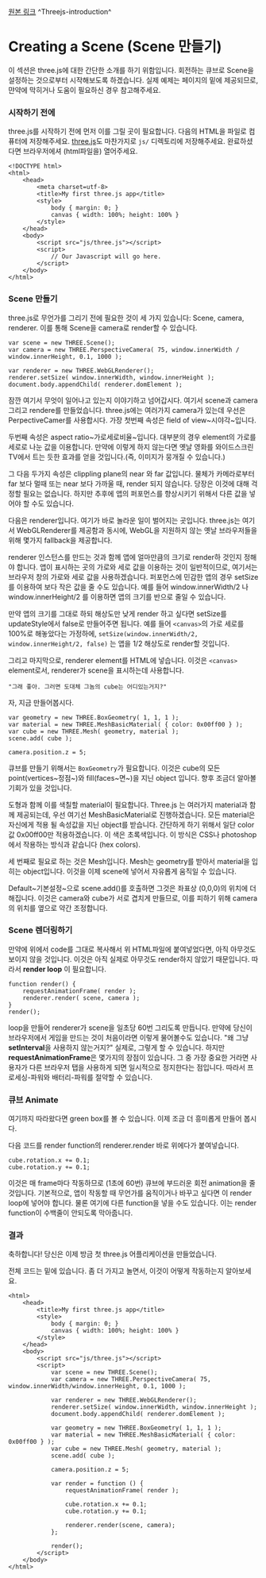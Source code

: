 [원본 링크](https://threejs.org/docs/index.html#Manual/Introduction/Creating_a_scene)
^Threejs-introduction^

# Creating a Scene (Scene 만들기)

이 섹션은 three.js에 대한 간단한 소개를 하기 위함입니다. 회전하는 큐브로 Scene을 설정하는 것으로부터 시작해보도록 하겠습니다. 실제 예제는 페이지의 밑에 제공되므로, 먄약에 막히거나 도움이 필요하신 경우 참고해주세요.

### 시작하기 전에

three.js를 시작하기 전에 먼저 이를 그릴 곳이 필요합니다. 다음의 HTML을 파일로 컴퓨터에 저장해주세요. [three.js](https://threejs.org/build/three.js)도 마찬가지로 `js/` 디렉토리에 저장해주세요. 완료하셨다면 브라우저에셔 (html파일을) 열어주세요.
```
<!DOCTYPE html>
<html>
	<head>
		<meta charset=utf-8>
		<title>My first three.js app</title>
		<style>
			body { margin: 0; }
			canvas { width: 100%; height: 100% }
		</style>
	</head>
	<body>
		<script src="js/three.js"></script>
		<script>
			// Our Javascript will go here.
		</script>
	</body>
</html>
```

### Scene 만들기

three.js로 무언가를 그리기 전에 필요한 것이 세 가지 있습니다: Scene, camera, renderer. 이를 통해 Scene을 camera로 render할 수 있습니다.
```
var scene = new THREE.Scene();
var camera = new THREE.PerspectiveCamera( 75, window.innerWidth / window.innerHeight, 0.1, 1000 );

var renderer = new THREE.WebGLRenderer();
renderer.setSize( window.innerWidth, window.innerHeight );
document.body.appendChild( renderer.domElement );
```
잠깐 여기서 무엇이 일어나고 있는지 이야기하고 넘어갑시다. 여기서 scene과 camera 그리고 rendere를 만들었습니다. three.js에는 여러가지 camera가 있는데 우선은 PerpectiveCamer를 사용합시다. 가장 첫번째 속성은 field of view~시야각~입니다.

두번째 속성은 aspect ratio~가로세로비율~입니다. 대부분의 경우 element의 가로를 세로로 나눈 값을 이용합니다. 만약에 이렇게 하지 않는다면 옛날 영화를 와이드스크린 TV에서 트는 듯한 효과를 얻을 것입니다.(즉, 이미지가 뭉개질 수 있습니다.)

그 다음 두가지 속성은 clippling plane의 near 와 far 값입니다. 물체가 카메라로부터 far 보다 멀때 또는 near 보다 가까울 때, render 되지 않습니다. 당장은 이것에 대해 걱정할 필요는 없습니다. 하지만 추후에 앱의 퍼포먼스를 향상시키기 위해서 다른 값을 넣어야 할 수도 있습니다.

다음은 renderer입니다. 여기가 바로 놀라운 일이 벌어지는 곳입니다. three.js는 여기서 WebGLRenderer를 제공함과 동시에, WebGL을 지원하지 않는 옛날 브라우저들을 위해 몇가지  fallback을 제공합니다.

renderer 인스턴스를 만드는 것과 함께 앱에 얼마만큼의 크기로 render하 것인지 정해야 합니다. 앱이 표시하는 곳의 가로와 세로 값을 이용하는 것이 일반적이므로, 여기서는 브라우저 창의 가로와 세로 값을 사용하겠습니다. 퍼포먼스에 민감한 앱의 경우 setSize를 이용하여 보다 작은 값을 줄 수도 있습니다. 예를 들어 window.innerWidth/2 나 window.innerHeight/2 를 이용하면 앱의 크기를 반으로 줄일 수 있습니다.

만약 앱의 크기를 그대로 하되 해상도만 낮게 render 하고 싶다면 setSize를 updateStyle에서 false로 만들어주면 됩니다. 예를 들어 `<canvas>`의 가로 세로를 100%로 해놓았다는 가정하에, `setSize(window.innerWidth/2, window.innerHeight/2, false)` 는 앱을 1/2 해상도로 render할 것입니다.

그리고 마지막으로, renderer element를 HTML에 넣습니다. 이것은 `<canvas>` element로서, renderer가 scene을 표시하는데 사용합니다.

	"그래 좋아. 그러면 도대체 그놈의 cube는 어디있는거지?"

자, 지금 만들어봅시다.

```
var geometry = new THREE.BoxGeometry( 1, 1, 1 );
var material = new THREE.MeshBasicMaterial( { color: 0x00ff00 } );
var cube = new THREE.Mesh( geometry, material );
scene.add( cube );

camera.position.z = 5;
```

큐브를 만들기 위해서는 `BoxGeometry`가 필요합니다. 이것은 cube의 모든 point(vertices~정점~)와 fill(faces~면~)을 지닌 object 입니다. 향후 조금더 알아볼 기회가 있을 것입니다.

도형과 함께 이를 색칠할 material이 필요합니다. Three.js 는 여러가지 material과 함께 제공되는데, 우선 여기선 MeshBasicMaterial로 진행하겠습니다. 모든 material은 자신에게 적용 될 속성값을 지닌 object를 받습니다. 간단하게 하기 위해서 일단 color값 0x00ff00만 적용하겠습니다. 이 색은 초록색입니다. 이 방식은 CSS나 photoshop에서 작용하는 방식과 같습니다 (hex colors).

세 번째로 필요로 하는 것은 Mesh입니다. Mesh는 geometry를 받아서 material을 입히는 object입니다. 이것을 이제 scene에 넣어서 자유롭게 움직일 수 있습니다.

Default~기본설정~으로 scene.add()를 호출하면 그것은 좌표상 (0,0,0)의 위치에 더해집니다. 이것은 camera와 cube가 서로 겹치게 만들므로, 이를 피하기 위해 camera의 위치를 옆으로 약간 조정합니다.

### Scene 렌더링하기

만약에 위에서 code를 그대로 복사해서 위 HTML파일에 붙여넣었다면, 아직 아무것도 보이지 않을 것입니다. 이것은 아직 실제로 아무것도 render하지 않았기 때문입니다. 따라서 **render loop** 이 필요합니다.

```
function render() {
	requestAnimationFrame( render );
	renderer.render( scene, camera );
}
render();
```

loop을 만들어 renderer가 scene을 일초당 60번 그리도록 만듭니다. 만약에 당신이 브라우저에서 게임을 만드는 것이 처음이라면 이렇게 물어볼수도 있습니다. 
	"왜 그냥 **setInterval**을 사용하지 않는거지?"
실제로, 그렇게 할 수 있습니다. 하지만 **requestAnimationFrame**은 몇가지의 장점이 있습니다. 그 중 가장 중요한 거라면 사용자가 다른 브라우저 탭을 사용하게 되면 일시적으로 정지한다는 점입니다. 따라서 프로세싱-파워와 배터리-파워를 절약할 수 있습니다.

### 큐브 Animate
여기까지 따라왔다면 green box를 볼 수 있습니다. 이제 조금 더 흥미롭게 만들어 봅시다.

다음 코드를 render function의 renderer.render 바로 위에다가 붙여넣습니다.
```
cube.rotation.x += 0.1;
cube.rotation.y += 0.1;
```
이것은 매 frame마다 작동하므로 (1초에 60번) 큐브에 부드러운 회전 animation을 줄 것입니다. 기본적으로, 앱이 작동할 때 무언가를 움직이거나 바꾸고 싶다면 이 render loop에 넣어야 합니다. 물론 여기에 다른 function을 넣을  수도 있습니다. 이는 render function이 수백줄이 안되도록 막아줍니다.

### 결과

축하합니다! 당신은 이제 방금 첫 three.js 어플리케이션을 만들었습니다.

전체 코드는 밑에 있습니다. 좀 더 가지고 놀면서, 이것이 어떻게 작동하는지 알아보세요.

```
<html>
	<head>
		<title>My first three.js app</title>
		<style>
			body { margin: 0; }
			canvas { width: 100%; height: 100% }
		</style>
	</head>
	<body>
		<script src="js/three.js"></script>
		<script>
			var scene = new THREE.Scene();
			var camera = new THREE.PerspectiveCamera( 75, window.innerWidth/window.innerHeight, 0.1, 1000 );

			var renderer = new THREE.WebGLRenderer();
			renderer.setSize( window.innerWidth, window.innerHeight );
			document.body.appendChild( renderer.domElement );

			var geometry = new THREE.BoxGeometry( 1, 1, 1 );
			var material = new THREE.MeshBasicMaterial( { color: 0x00ff00 } );
			var cube = new THREE.Mesh( geometry, material );
			scene.add( cube );

			camera.position.z = 5;

			var render = function () {
				requestAnimationFrame( render );

				cube.rotation.x += 0.1;
				cube.rotation.y += 0.1;

				renderer.render(scene, camera);
			};

			render();
		</script>
	</body>
</html>
```

